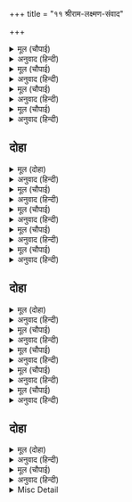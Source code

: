 +++
title = "११ श्रीराम-लक्ष्मण-संवाद"

+++


<details><summary>मूल (चौपाई)</summary>

समाचार जब लछिमन पाए।  
ब्याकुल बिलख बदन उठि धाए॥  
कंप पुलक तन नयन सनीरा।  
गहे चरन अति प्रेम अधीरा॥
</details>

<details><summary>अनुवाद (हिन्दी)</summary>

जब लक्ष्मणजीने ये समाचार पाये, तब वे व्याकुल होकर उदास-मुँह उठ दौड़े। शरीर काँप रहा है, रोमाञ्च हो रहा है, नेत्र आँसुओंसे भरे हैं। प्रेमसे अत्यन्त अधीर होकर उन्होंने श्रीरामजीके चरण पकड़ लिये॥ १॥
</details>

<details><summary>मूल (चौपाई)</summary>

कहि न सकत कछु चितवत ठाढ़े।  
मीनु दीन जनु जल तें काढ़े॥  
सोचु हृदयँ बिधि का होनिहारा।  
सबु सुखु सुकृतु सिरान हमारा॥
</details>

<details><summary>अनुवाद (हिन्दी)</summary>

वे कुछ कह नहीं सकते, खड़े-खड़े देख रहे हैं। [ऐसे दीन हो रहे हैं] मानो जलसे निकाले जानेपर मछली दीन हो रही हो। हृदयमें यह सोच है कि हे विधाता! क्या होनेवाला है? क्या हमारा सब सुख और पुण्य पूरा हो गया?॥ २॥
</details>

<details><summary>मूल (चौपाई)</summary>

मो कहुँ काह कहब रघुनाथा।  
रखिहहिं भवन कि लेहहिं साथा॥  
राम बिलोकि बंधु कर जोरें।  
देह गेह सब सन तृनु तोरें॥
</details>

<details><summary>अनुवाद (हिन्दी)</summary>

मुझको श्रीरघुनाथजी क्या कहेंगे? घरपर रखेंगे या साथ ले चलेंगे? श्रीरामचन्द्रजीने भाई लक्ष्मणको हाथ जोड़े और शरीर तथा घर सभीसे नाता तोड़े हुए खड़े देखा॥ ३॥
</details>

<details><summary>मूल (चौपाई)</summary>

बोले बचनु राम नय नागर।  
सील सनेह सरल सुख सागर॥  
तात प्रेम बस जनि कदराहू।  
समुझि हृदयँ परिनाम उछाहू॥
</details>

<details><summary>अनुवाद (हिन्दी)</summary>

तब नीतिमें निपुण और शील, स्नेह, सरलता और सुखके समुद्र श्रीरामचन्द्रजी वचन बोले— हे तात! परिणाममें होनेवाले आनन्दको हृदयमें समझकर तुम प्रेमवश अधीर मत होओ॥ ४॥
</details>

## दोहा


<details><summary>मूल (दोहा)</summary>

मातु पिता गुरु स्वामि सिख सिर धरि करहिं सुभायँ।  
लहेउ लाभु तिन्ह जनम कर नतरु जनमु जग जायँ॥ ७०॥
</details>

<details><summary>अनुवाद (हिन्दी)</summary>

जो लोग माता, पिता, गुरु और स्वामीकी शिक्षाको स्वाभाविक ही सिर चढ़ाकर उसका पालन करते हैं, उन्होंने ही जन्म लेनेका लाभ पाया है; नहीं तो जगत् में जन्म व्यर्थ ही है॥ ७०॥
</details>

<details><summary>मूल (चौपाई)</summary>

अस जियँ जानि सुनहु सिख भाई।  
करहु मातु पितु पद सेवकाई॥  
भवन भरतु रिपुसूदनु नाहीं।  
राउ बृद्ध मम दुखु मन माहीं॥
</details>

<details><summary>अनुवाद (हिन्दी)</summary>

हे भाई! हृदयमें ऐसा जानकर मेरी सीख सुनो और माता-पिताके चरणोंकी सेवा करो। भरत और शत्रुघ्न घरपर नहीं हैं, महाराज वृद्ध हैं और उनके मनमें मेरा दुःख है॥ १॥
</details>

<details><summary>मूल (चौपाई)</summary>

मैं बन जाउँ तुम्हहि लेइ साथा।  
होइ सबहि बिधि अवध अनाथा॥  
गुरु पितु मातु प्रजा परिवारू।  
सब कहुँ परइ दुसह दुख भारू॥
</details>

<details><summary>अनुवाद (हिन्दी)</summary>

इस अवस्थामें मैं तुमको साथ लेकर वन जाऊँ तो अयोध्या सभी प्रकारसे अनाथ हो जायगी। गुरु, पिता, माता, प्रजा और परिवार सभीपर दुःखका दुःसह भार आ पड़ेगा॥ २॥
</details>

<details><summary>मूल (चौपाई)</summary>

रहहु करहु सब कर परितोषू।  
नतरु तात होइहि बड़ दोषू॥  
जासु राज प्रिय प्रजा दुखारी।  
सो नृपु अवसि नरक अधिकारी॥
</details>

<details><summary>अनुवाद (हिन्दी)</summary>

अतः तुम यहीं रहो और सबका सन्तोष करते रहो। नहीं तो हे तात! बड़ा दोष होगा। जिसके राज्यमें प्यारी प्रजा दुःखी रहती है, वह राजा अवश्य ही नरकका अधिकारी होता है॥ ३॥
</details>

<details><summary>मूल (चौपाई)</summary>

रहहु तात असि नीति बिचारी।  
सुनत लखनु भए ब्याकुल भारी॥  
सिअरें बचन सूखि गए कैसें।  
परसत तुहिन तामरसु जैसें॥
</details>

<details><summary>अनुवाद (हिन्दी)</summary>

हे तात! ऐसी नीति विचारकर तुम घर रह जाओ। यह सुनते ही लक्ष्मणजी बहुत ही व्याकुल हो गये। इन शीतल वचनोंसे वे कैसे सूख गये, जैसे पालेके स्पर्शसे कमल सूख जाता है!॥ ४॥
</details>

## दोहा


<details><summary>मूल (दोहा)</summary>

उतरु न आवत प्रेम बस गहे चरन अकुलाइ।  
नाथ दासु मैं स्वामि तुम्ह तजहु त काह बसाइ॥ ७१॥
</details>

<details><summary>अनुवाद (हिन्दी)</summary>

प्रेमवश लक्ष्मणजीसे कुछ उत्तर देते नहीं बनता। उन्होंने व्याकुल होकर श्रीरामजीके चरण पकड़ लिये और कहा—हे नाथ! मैं दास हूँ और आप स्वामी हैं; अतः आप मुझे छोड़ ही दें तो मेरा क्या वश है?॥ ७१॥
</details>

<details><summary>मूल (चौपाई)</summary>

दीन्हि मोहि सिख नीकि गोसाईं।  
लागि अगम अपनी कदराईं॥  
नरबर धीर धरम धुर धारी।  
निगम नीति कहुँ ते अधिकारी॥
</details>

<details><summary>अनुवाद (हिन्दी)</summary>

हे स्वामी! आपने मुझे सीख तो बड़ी अच्छी दी है, पर मुझे अपनी कायरतासे वह मेरे लिये अगम (पहुँचके बाहर) लगी। शास्त्र और नीतिके तो वे ही श्रेष्ठ पुरुष अधिकारी हैं जो धीर हैं और धर्मकी धुरीको धारण करनेवाले हैं॥ १॥
</details>

<details><summary>मूल (चौपाई)</summary>

मैं सिसु प्रभु सनेहँ प्रतिपाला।  
मंदरु मेरु कि लेहिं मराला॥  
गुर पितु मातु न जानउँ काहू।  
कहउँ सुभाउ नाथ पतिआहू॥
</details>

<details><summary>अनुवाद (हिन्दी)</summary>

मैं तो प्रभु (आप) के स्नेहमें पला हुआ छोटा बच्चा हूँ! कहीं हंस भी मन्दराचल या सुमेरु पर्वतको उठा सकते हैं! हे नाथ! स्वभावसे ही कहता हूँ, आप विश्वास करें, मैं आपको छोड़कर गुरु, पिता, माता किसीको भी नहीं जानता॥ २॥
</details>

<details><summary>मूल (चौपाई)</summary>

जहँ लगि जगत सनेह सगाई।  
प्रीति प्रतीति निगम निजु गाई॥  
मोरें सबइ एक तुम्ह स्वामी।  
दीनबंधु उर अंतरजामी॥
</details>

<details><summary>अनुवाद (हिन्दी)</summary>

जगत् में जहाँतक स्नेहका सम्बन्ध, प्रेम और विश्वास है, जिनको स्वयं वेदने गाया है—हे स्वामी! हे दीनबन्धु! हे सबके हृदयके अंदरकी जाननेवाले! मेरे तो वे सब कुछ केवल आप ही हैं॥ ३॥
</details>

<details><summary>मूल (चौपाई)</summary>

धरम नीति उपदेसिअ ताही।  
कीरति भूति सुगति प्रिय जाही॥  
मन क्रम बचन चरन रत होई।  
कृपासिंधु परिहरिअ कि सोई॥
</details>

<details><summary>अनुवाद (हिन्दी)</summary>

धर्म और नीतिका उपदेश तो उसको करना चाहिये जिसे कीर्ति, विभूति (ऐश्वर्य) या सद्गति प्यारी हो। किन्तु जो मन, वचन और कर्मसे चरणोंमें ही प्रेम रखता हो, हे कृपासिन्धु! क्या वह भी त्यागनेके योग्य है?॥ ४॥
</details>

## दोहा


<details><summary>मूल (दोहा)</summary>

करुनासिंधु सुबंधु के सुनि मृदु बचन बिनीत।  
समुझाए उर लाइ प्रभु जानि सनेहँ सभीत॥ ७२॥
</details>

<details><summary>अनुवाद (हिन्दी)</summary>

दयाके समुद्र श्रीरामचन्द्रजीने भले भाईके कोमल और नम्रतायुक्त वचन सुनकर और उन्हें स्नेहके कारण डरे हुए जानकर, हृदयसे लगाकर समझाया॥ ७२॥
</details>

<details><summary>मूल (चौपाई)</summary>

मागहु बिदा मातु सन जाई।  
आवहु बेगि चलहु बन भाई॥  
मुदित भए सुनि रघुबर बानी।  
भयउ लाभ बड़ गइ बड़ि हानी॥
</details>

<details><summary>अनुवाद (हिन्दी)</summary>

[और कहा—] हे भाई! जाकर मातासे विदा माँग आओ और जल्दी वनको चलो! रघुकुलमें श्रेष्ठ श्रीरामजीकी वाणी सुनकर लक्ष्मणजी आनन्दित हो गये। बड़ी हानि दूर हो गयी और बड़ा लाभ हुआ!॥ १॥
</details>

<details><summary>Misc Detail</summary>


</details>
